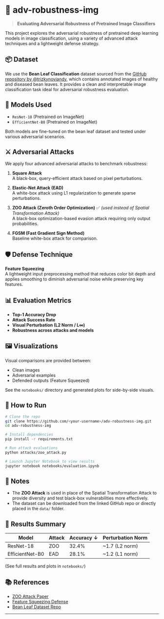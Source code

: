 # 🔐 adv-robustness-img

> **Evaluating Adversarial Robustness of Pretrained Image Classifiers**

This project explores the adversarial robustness of pretrained deep learning models in image classification, using a variety of advanced attack techniques and a lightweight defense strategy.

## 📦 Dataset

We use the **Bean Leaf Classification** dataset sourced from the [GitHub repository by @trizkynoviandy](https://github.com/trizkynoviandy/bean-leaf-classification), which contains annotated images of healthy and diseased bean leaves. It provides a clean and interpretable image classification task ideal for adversarial robustness evaluation.

## 🧠 Models Used

- `ResNet-18` (Pretrained on ImageNet)
- `EfficientNet-B0` (Pretrained on ImageNet)

Both models are fine-tuned on the bean leaf dataset and tested under various adversarial scenarios.

## ⚔️ Adversarial Attacks

We apply four advanced adversarial attacks to benchmark robustness:

1. **Square Attack**  
   A black-box, query-efficient attack based on pixel perturbations.

2. **Elastic-Net Attack (EAD)**  
   A white-box attack using L1 regularization to generate sparse perturbations.

3. **ZOO Attack (Zeroth Order Optimization)** ✅ *(used instead of Spatial Transformation Attack)*  
   A black-box optimization-based evasion attack requiring only output probabilities.

4. **FGSM (Fast Gradient Sign Method)**  
   Baseline white-box attack for comparison.

## 🛡️ Defense Technique

**Feature Squeezing**  
A lightweight input preprocessing method that reduces color bit depth and applies smoothing to diminish adversarial noise while preserving key features.

## 📊 Evaluation Metrics

- **Top-1 Accuracy Drop**
- **Attack Success Rate**
- **Visual Perturbation (L2 Norm / L∞)**
- **Robustness across attacks and models**

## 🖼️ Visualizations

Visual comparisons are provided between:
- Clean images
- Adversarial examples
- Defended outputs (Feature Squeezed)

See the `notebooks/` directory and generated plots for side-by-side visuals.


## 🚀 How to Run

```bash
# Clone the repo
git clone https://github.com/<your-username>/adv-robustness-img.git
cd adv-robustness-img

# Install dependencies
pip install -r requirements.txt

# Run attack evaluations
python attacks/zoo_attack.py

# Launch Jupyter Notebook to view results
jupyter notebook notebooks/evaluation.ipynb
````

## 📌 Notes

* The **ZOO Attack** is used in place of the Spatial Transformation Attack to provide diversity and test black-box vulnerabilities more effectively.
* The dataset can be downloaded from the linked GitHub repo or directly placed in the `data/` folder.

## 🧪 Results Summary

| Model           | Attack | Accuracy ↓ | Perturbation Norm |
| --------------- | ------ | ---------- | ----------------- |
| ResNet-18       | ZOO    | 32.4%      | \~1.7 (L2 norm)   |
| EfficientNet-B0 | EAD    | 28.1%      | \~1.2 (L1 norm)   |

(See full results and plots in `notebooks/`)

## 📚 References

* [ZOO Attack Paper](https://arxiv.org/abs/1708.03999)
* [Feature Squeezing Defense](https://arxiv.org/abs/1704.01155)
* [Bean Leaf Dataset Repo](https://github.com/trizkynoviandy/bean-leaf-classification)

---
